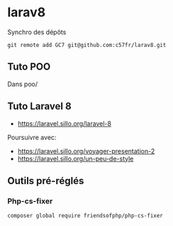 # larav8

Synchro des dépôts

    git remote add GC7 git@github.com:c57fr/larav8.git


## Tuto POO
Dans poo/

## Tuto Laravel 8

- https://laravel.sillo.org/laravel-8

Poursuivre avec:

- https://laravel.sillo.org/voyager-presentation-2
- https://laravel.sillo.org/un-peu-de-style


## Outils pré-réglés 
 
### Php-cs-fixer

    composer global require friendsofphp/php-cs-fixer

